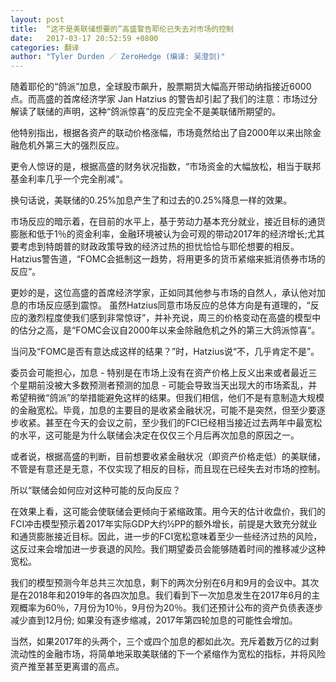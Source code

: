 ```yaml
---
layout: post
title:  “这不是美联储想要的”高盛警告耶伦已失去对市场的控制
date:   2017-03-17 20:52:59 +0800
categories: 翻译
author: "Tyler Durden ／ ZeroHedge (编译: 吴澄剑)"
---
```


随着耶伦的“鸽派”加息，全球股市飙升，股票期货大幅高开带动纳指接近6000点。而高盛的首席经济学家 Jan Hatzius 的警告却引起了我们的注意：市场过分解读了联储的声明，这种“鸽派惊喜”的反应完全不是美联储所期望的。

他特别指出，根据各资产的联动价格涨幅，市场竟然给出了自2000年以来出除金融危机外第三大的强烈反应。

更令人惊讶的是，根据高盛的财务状况指数，“市场资金的大幅放松，相当于联邦基金利率几乎一个完全削减“。

换句话说，美联储的0.25%加息产生了和过去的0.25%降息一样的效果。

市场反应的暗示着，在目前的水平上，基于劳动力基本充分就业，接近目标的通货膨胀和低于1％的资金利率，金融环境被认为会可观的带动2017年的经济增长;尤其要考虑到特朗普的财政政策导致的经济过热的担忧恰恰与耶伦想要的相反。Hatzius警告道，“FOMC会抵制这一趋势，将用更多的货币紧缩来抵消债券市场的反应“。

更妙的是，这位高盛的首席经济学家，正如同其他参与市场的自然人，承认他对加息的市场反应感到震惊。 虽然Hatzius同意市场反应的总体方向是有道理的，“反应的激烈程度使我们感到非常惊讶”，并补充说，周三的价格变动在高盛的模型中的估分之高，是“FOMC会议自2000年以来金除融危机之外的第三大鸽派惊喜“。

当问及“FOMC是否有意达成这样的结果？”时，Hatzius说“不，几乎肯定不是”。

委员会可能担心，加息 - 特别是在市场上没有在资产价格上反义出来或者最近三个星期前没被大多数预测者预测的加息 - 可能会导致当天出现大的市场紊乱，并希望稍微“鸽派”的举措能避免这样的结果。但我们相信，他们不是有意制造大规模的金融宽松。毕竟，加息的主要目的是收紧金融状况，可能不是突然，但至少要逐步收紧。甚至在今天的会议之前，至少我们的FCI已经相当接近过去两年中最宽松的水平，这可能是为什么联储会决定在仅仅三个月后再次加息的原因之一。

或者说，根据高盛的判断，目前想要收紧金融状况（即资产价格走低）的美联储，不管是有意还是无意，不仅实现了相反的目标，而且现在已经失去对市场的控制。

所以“联储会如何应对这种可能的反向反应？

在效果上看，这可能会使联储会更倾向于紧缩政策。用今天的估计收盘价，我们的FCI冲击模型预示着2017年实际GDP大约½PP的额外增长，前提是大致充分就业和通货膨胀接近目标。因此，进一步的FCI宽松意味着至少一些经济过热的风险，这反过来会增加进一步衰退的风险。我们期望委员会能够随着时间的推移减少这种宽松。

我们的模型预测今年总共三次加息，剩下的两次分别在6月和9月的会议中。其次是在2018年和2019年的各四次加息。我们看到下一次加息发生在2017年6月的主观概率为60％，7月份为10％，9月份为20％。我们还预计公布的资产负债表逐步减少直到12月份; 如果没有逐步缩减，2017年第四轮加息的可能性会增加。

当然，如果2017年的头两个，三个或四个加息的都如此次。充斥着数万亿的过剩流动性的金融市场，将简单地采取美联储的下一个紧缩作为宽松的指标，并将风险资产推至甚至更离谱的高点。

